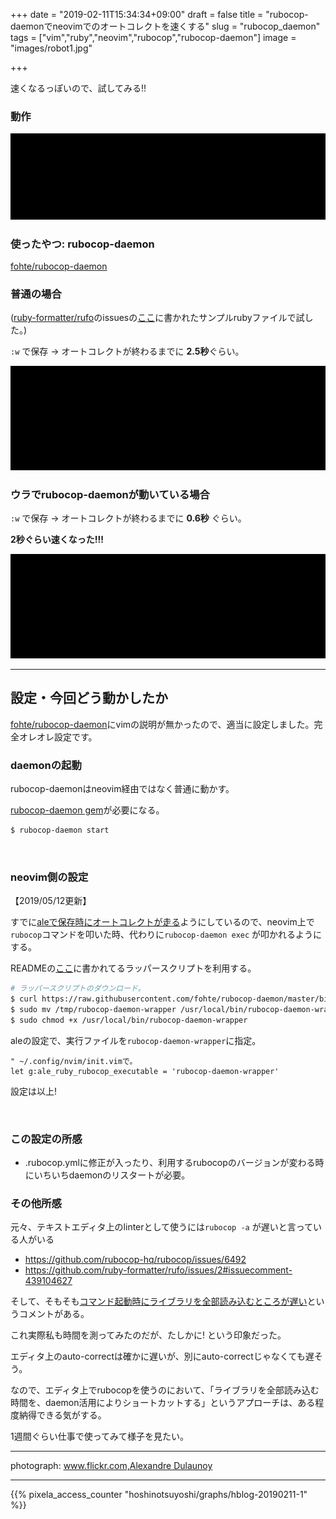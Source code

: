 +++
date = "2019-02-11T15:34:34+09:00"
draft = false
title = "rubocop-daemonでneovimでのオートコレクトを速くする"
slug = "rubocop_daemon"
tags = ["vim","ruby","neovim","rubocop","rubocop-daemon"]
image = "images/robot1.jpg"

+++

速くなるっぽいので、試してみる!!

### 動作

<img alt="rubocop_daemon" src="/images/rubocop_daemon_hash.gif" width=600>

<!--more-->

### 使ったやつ: rubocop-daemon

<a class="embedly-card" data-card-key="6f257114b6df4413a3f5872a7e143278" data-card-controls="0" data-card-type="article" href="https://github.com/fohte/rubocop-daemon">fohte/rubocop-daemon</a>
<script async src="//cdn.embedly.com/widgets/platform.js" charset="UTF-8"></script>


### 普通の場合

([ruby-formatter/rufo](https://github.com/ruby-formatter/rufo)のissuesの[ここ](https://github.com/ruby-formatter/rufo/issues/2#issuecomment-439104627)に書かれたサンプルrubyファイルで試した。)

`:w` で保存 -> オートコレクトが終わるまでに **2.5秒**ぐらい。

<img alt="rubocop_daemon" src="/images/rubocop_daemon_before.gif" width=600>

### ウラでrubocop-daemonが動いている場合

`:w` で保存 -> オートコレクトが終わるまでに **0.6秒** ぐらい。

**2秒ぐらい速くなった!!!**

<img alt="rubocop_daemon" src="/images/rubocop_daemon_after.gif" width=600>

---

## 設定・今回どう動かしたか

[fohte/rubocop-daemon](https://github.com/fohte/rubocop-daemon)にvimの説明が無かったので、適当に設定しました。完全オレオレ設定です。

### daemonの起動

rubocop-daemonはneovim経由ではなく普通に動かす。

[rubocop-daemon gem](https://rubygems.org/gems/rubocop-daemon)が必要になる。

```sh
$ rubocop-daemon start
```

<br/>

### neovim側の設定

【2019/05/12更新】

すでに[aleで保存時にオートコレクトが走る](https://hoshinotsuyoshi.com/post/neovim_rubocop_autocorrect/)ようにしているので、neovim上で`rubocop`コマンドを叩いた時、代わりに`rubocop-daemon exec` が叩かれるようにする。

READMEの[ここ](https://github.com/fohte/rubocop-daemon/tree/v0.3.1#more-speed)に書かれてるラッパースクリプトを利用する。

```sh
# ラッパースクリプトのダウンロード。
$ curl https://raw.githubusercontent.com/fohte/rubocop-daemon/master/bin/rubocop-daemon-wrapper -o /tmp/rubocop-daemon-wrapper
$ sudo mv /tmp/rubocop-daemon-wrapper /usr/local/bin/rubocop-daemon-wrapper
$ sudo chmod +x /usr/local/bin/rubocop-daemon-wrapper
```

aleの設定で、実行ファイルを`rubocop-daemon-wrapper`に指定。

```vimscript
" ~/.config/nvim/init.vimで。
let g:ale_ruby_rubocop_executable = 'rubocop-daemon-wrapper'
```

設定は以上!

<br/>

### この設定の所感

* .rubocop.ymlに修正が入ったり、利用するrubocopのバージョンが変わる時にいちいちdaemonのリスタートが必要。

### その他所感

元々、テキストエディタ上のlinterとして使うには`rubocop -a` が遅いと言っている人がいる

* https://github.com/rubocop-hq/rubocop/issues/6492
* https://github.com/ruby-formatter/rufo/issues/2#issuecomment-439104627

そして、そもそも[コマンド起動時にライブラリを全部読み込むところが遅い](https://github.com/rubocop-hq/rubocop/issues/6492#issuecomment-439736434)というコメントがある。

これ実際私も時間を測ってみたのだが、たしかに! という印象だった。

エディタ上のauto-correctは確かに遅いが、別にauto-correctじゃなくても遅そう。

なので、エディタ上でrubocopを使うのにおいて、「ライブラリを全部読み込む時間を、daemon活用によりショートカットする」というアプローチは、ある程度納得できる気がする。

1週間ぐらい仕事で使ってみて様子を見たい。



<script type="text/javascript" src="/js/prism.js" async></script>

---

photograph: [www.flickr.com,Alexandre Dulaunoy](https://www.flickr.com/photos/adulau/1331582337)

---


{{% pixela_access_counter "hoshinotsuyoshi/graphs/hblog-20190211-1" %}}
